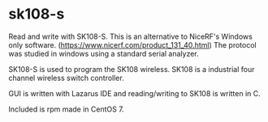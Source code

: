 # sk108-s

Read and write with SK108-S. This is an alternative to NiceRF's Windows only software. (https://www.nicerf.com/product_131_40.html)
The protocol was studied in windows using a standard serial analyzer.

SK108-S is used to program the SK108 wireless. SK108 is a industrial four channel wireless switch controller.

GUI is written with Lazarus IDE and reading/writing to SK108 is written in C.

Included is rpm made in CentOS 7.
